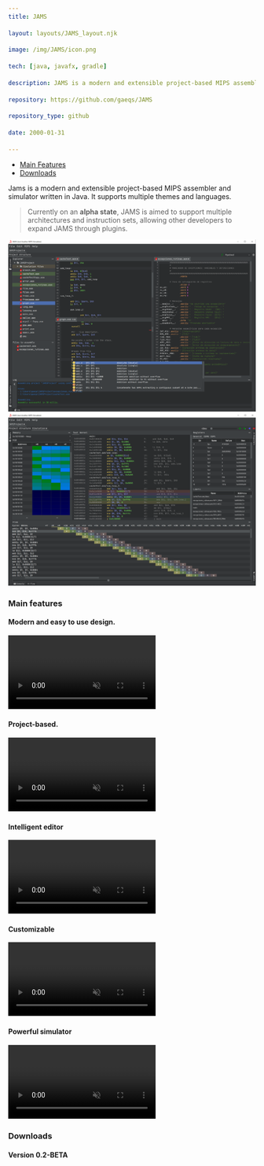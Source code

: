 ```yaml
---
title: JAMS

layout: layouts/JAMS_layout.njk

image: /img/JAMS/icon.png

tech: [java, javafx, gradle]

description: JAMS is a modern and extensible project-based MIPS assembler and simulator written in Java.

repository: https://github.com/gaeqs/JAMS

repository_type: github

date: 2000-01-31

---
```


- [Main Features](#main-features)
- [Downloads](#downloads)


Jams is a modern and extensible project-based MIPS assembler and simulator written in Java.
It supports multiple themes and languages.

> Currently on an **alpha state**, JAMS is aimed to support multiple architectures and instruction sets, allowing other developers to expand JAMS through plugins.

![JAMS1](/img/JAMS/image_1.png)
![JAMS2](/img/JAMS/image_2.png)

### Main features

#### Modern and easy to use design.

<video muted loop controls>
  <source src="/img/JAMS/video_1.mp4" type="video/mp4">
</video>

#### Project-based.

<video muted loop controls>
  <source src="/img/JAMS/video_2.mp4" type="video/mp4">
</video>

#### Intelligent editor

<video muted loop controls>
  <source src="/img/JAMS/video_3.mp4" type="video/mp4">
</video>

#### Customizable

<video muted loop controls>
  <source src="/img/JAMS/video_4.mp4" type="video/mp4">
</video>

#### Powerful simulator

<video muted loop controls>
  <source src="/img/JAMS/video_5.mp4" type="video/mp4">
</video>

### Downloads
#### Version 0.2-BETA

